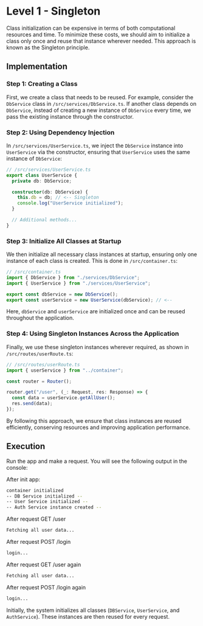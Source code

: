 # Level 1 - Singleton

Class initialization can be expensive in terms of both computational resources and time. To minimize these costs, we should aim to initialize a class only once and reuse that instance wherever needed. This approach is known as the Singleton principle.

## Implementation

### Step 1: Creating a Class

First, we create a class that needs to be reused. For example, consider the `DbService` class in `/src/services/DbService.ts`. If another class depends on `DbService`, instead of creating a new instance of `DbService` every time, we pass the existing instance through the constructor.

### Step 2: Using Dependency Injection

In `/src/services/UserService.ts`, we inject the `DbService` instance into `UserService` via the constructor, ensuring that `UserService` uses the same instance of `DbService`:

```ts
// /src/services/UserService.ts
export class UserService {
  private db: DbService;

  constructor(db: DbService) {
    this.db = db; // <-- Singleton
    console.log("UserService initialized");
  }

  // Additional methods...
}
```

### Step 3: Initialize All Classes at Startup

We then initialize all necessary class instances at startup, ensuring only one instance of each class is created. This is done in `/src/container.ts`:

```ts
// /src/container.ts
import { DbService } from "./services/DbService";
import { UserService } from "./services/UserService";

export const dbService = new DbService();
export const userService = new UserService(dbService); // <--
```

Here, `dbService` and `userService` are initialized once and can be reused throughout the application.

### Step 4: Using Singleton Instances Across the Application

Finally, we use these singleton instances wherever required, as shown in `/src/routes/userRoute.ts`:

```ts
// /src/routes/userRoute.ts
import { userService } from "../container";

const router = Router();

router.get("/user", (_: Request, res: Response) => {
  const data = userService.getAllUser();
  res.send(data);
});
```

By following this approach, we ensure that class instances are reused efficiently, conserving resources and improving application performance.

## Execution

Run the app and make a request. You will see the following output in the console:

After init app:

```bash
container initialized
-- DB Service initialized --
-- User Service initialized --
-- Auth Service instance created --
```

After request GET /user
```bash
Fetching all user data...
```

After request POST /login
```bash
login...
```
After request GET /user again
```bash
Fetching all user data...
```

After request POST /login again
```bash
login...
```

Initially, the system initializes all classes (`DBService`, `UserService`, and `AuthService`). These instances are then reused for every request.
